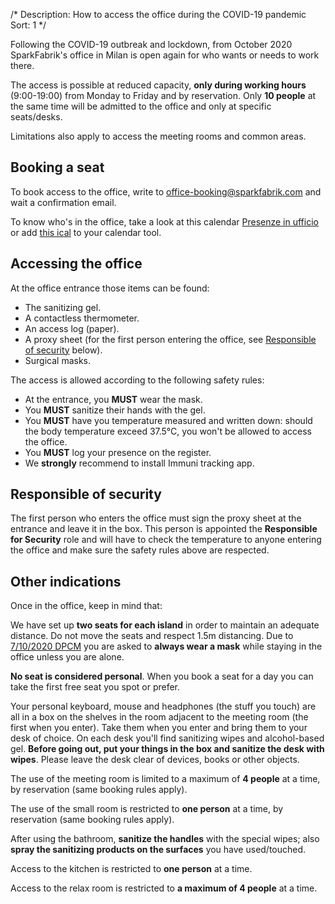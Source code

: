 /*
Description: How to access the office during the COVID-19 pandemic
Sort: 1
*/

Following the COVID-19 outbreak and lockdown, from October 2020 SparkFabrik's office in Milan is open again for who wants or needs to work there.

The access is possible at reduced capacity, **only during working hours** (9:00-19:00) from Monday to Friday and by reservation.
Only **10 people** at the same time will be admitted to the office and only at specific seats/desks.

Limitations also apply to access the meeting rooms and common areas.

## Booking a seat



To book access to the office, write to [office-booking@sparkfabrik.com](mailto:office-booking@sparkfabrik.com) and wait a confirmation email.

To know who's in the office, take a look at this calendar [Presenze in ufficio](https://calendar.google.com/calendar/u/1/embed?src=agavee.com_1eaeflfo4q9siffm4bj6umkpuk@group.calendar.google.com&ctz=Europe/Rome) or add [this ical](https://calendar.google.com/calendar/ical/agavee.com_1eaeflfo4q9siffm4bj6umkpuk%40group.calendar.google.com/private-999297412c557aade34f6654b5e2b923/basic.ics) to your calendar tool.

## Accessing the office

At the office entrance those items can be found:

* The sanitizing gel.
* A contactless thermometer.
* An access log (paper).
* A proxy sheet (for the first person entering the office, see [Responsible of security](#responsible-of-security) below).
* Surgical masks.

The access is allowed according to the following safety rules:

* At the entrance, you **MUST** wear the mask.
* You **MUST** sanitize their hands with the gel.
* You **MUST** have you temperature measured and written down: should the body temperature exceed 37.5°C, you won't be allowed to access the office.
* You **MUST** log your presence on the register.
* We **strongly** recommend to install Immuni tracking app.

## Responsible of security

The first person who enters the office must sign the proxy sheet at the entrance and leave it in the box.
This person is appointed the **Responsible for Security** role and will have to check the temperature to anyone entering the office and make sure the safety rules above are respected.

## Other indications

Once in the office, keep in mind that:

We have set up **two seats for each island** in order to maintain an adequate distance. Do not move the seats and respect 1.5m distancing. Due to [7/10/2020 DPCM](https://www.gazzettaufficiale.it/atto/serie_generale/caricaDettaglioAtto/originario?atto.dataPubblicazioneGazzetta=2020-10-07&atto.codiceRedazionale=20G00144&elenco30giorni=false) you are asked to **always wear a mask** while staying in the office unless you are alone.

**No seat is considered personal**. When you book a seat for a day you can take the first free seat you spot or prefer.

Your personal keyboard, mouse and headphones (the stuff you touch) are all in a box on the shelves in the room adjacent to the meeting room (the first when you enter). Take them when you enter and bring them to your desk of choice.
On each desk you'll find sanitizing wipes and alcohol-based gel. **Before going out, put your things in the box and sanitize the desk with wipes**. Please leave the desk clear of devices, books or other objects.

The use of the meeting room is limited to a maximum of **4 people** at a time, by reservation (same booking rules apply).

The use of the small room is restricted to **one person** at a time, by reservation (same booking rules apply).

After using the bathroom, **sanitize the handles** with the special wipes; also **spray the sanitizing products on the surfaces** you have used/touched.

Access to the kitchen is restricted to **one person** at a time.

Access to the relax room is restricted to **a maximum of 4 people** at a time.
